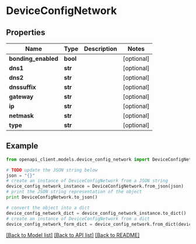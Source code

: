 # DeviceConfigNetwork


## Properties

Name | Type | Description | Notes
------------ | ------------- | ------------- | -------------
**bonding_enabled** | **bool** |  | [optional] 
**dns1** | **str** |  | [optional] 
**dns2** | **str** |  | [optional] 
**dnssuffix** | **str** |  | [optional] 
**gateway** | **str** |  | [optional] 
**ip** | **str** |  | [optional] 
**netmask** | **str** |  | [optional] 
**type** | **str** |  | [optional] 

## Example

```python
from openapi_client.models.device_config_network import DeviceConfigNetwork

# TODO update the JSON string below
json = "{}"
# create an instance of DeviceConfigNetwork from a JSON string
device_config_network_instance = DeviceConfigNetwork.from_json(json)
# print the JSON string representation of the object
print DeviceConfigNetwork.to_json()

# convert the object into a dict
device_config_network_dict = device_config_network_instance.to_dict()
# create an instance of DeviceConfigNetwork from a dict
device_config_network_form_dict = device_config_network.from_dict(device_config_network_dict)
```
[[Back to Model list]](../README.md#documentation-for-models) [[Back to API list]](../README.md#documentation-for-api-endpoints) [[Back to README]](../README.md)


